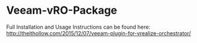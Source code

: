 # Veeam-vRO-Package
Full Installation and Usage Instructions can be found here:
http://theithollow.com/2015/12/07/veeam-plugin-for-vrealize-orchestrator/
